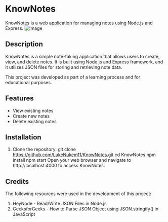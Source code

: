 # KnowNotes

KnowNotes is a web application for managing notes using Node.js and Express.
![image](https://github.com/LukeNukem11/KnowNotes/assets/118786612/c628202a-9a75-4ebc-9371-21e5e765d7f3)


## Description

KnowNotes is a simple note-taking application that allows users to create, view, and delete notes. It is built using Node.js and Express framework, and it utilizes JSON files for storing and retrieving note data.

This project was developed as part of a learning process and for educational purposes.

## Features

- View existing notes
- Create new notes
- Delete existing notes

## Installation

1. Clone the repository:
   git clone https://github.com/LukeNukem11/KnowNotes.git
cd KnowNotes
npm install
npm start
Open your web browser and navigate to http://localhost:4000 to access KnowNotes.

## Credits
 The following resources were used in the development of this project:

1. HeyNode - Read/Write JSON Files in Node.js
3. GeeksforGeeks - How to Parse JSON Object using JSON.stringify() in JavaScript


